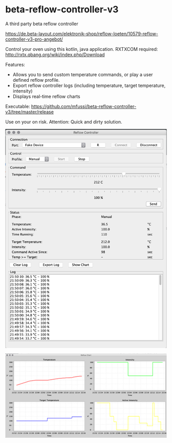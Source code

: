 # beta-reflow-controller-v3
A third party beta reflow controller

https://de.beta-layout.com/elektronik-shop/reflow-loeten/10579-reflow-controller-v3-pro-angebot/

Control your oven using this kotlin, java application. 
RXTXCOM required: http://rxtx.qbang.org/wiki/index.php/Download

Features:
* Allows you to send custom temperature commands, or play a user defined reflow profile.
* Export reflow controller logs (including temperature, target temperature, intensity)
* Displays real-time reflow charts

Executable: https://github.com/mfussi/beta-reflow-controller-v3/tree/master/release

Use on your on risk. Attention: Quick and dirty solution.

![alt text](https://github.com/mfussi/beta-reflow-controller-v3/blob/master/screenshots/mainscreen.png "Main Window")

![alt text](https://github.com/mfussi/beta-reflow-controller-v3/blob/master/screenshots/chart.png "Charts")

